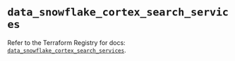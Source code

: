 # `data_snowflake_cortex_search_services`

Refer to the Terraform Registry for docs: [`data_snowflake_cortex_search_services`](https://registry.terraform.io/providers/snowflake-labs/snowflake/1.0.4/docs/data-sources/cortex_search_services).
